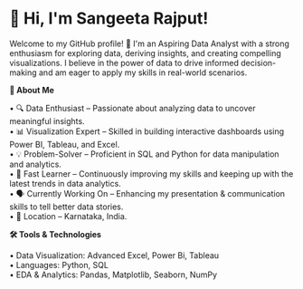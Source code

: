 # 👋 Hi, I'm Sangeeta Rajput!

Welcome to my GitHub profile! 🚀 I'm an Aspiring Data Analyst with a strong enthusiasm for exploring data, deriving insights, and creating compelling visualizations. I believe in the power of data to drive informed decision-making and am eager to apply my skills in real-world scenarios.



**🌟 About Me**

• 🔍  Data Enthusiast – Passionate about analyzing data to uncover meaningful insights.  
• 📊  Visualization Expert – Skilled in building interactive dashboards using Power BI, Tableau, and Excel.  
• 💡  Problem-Solver – Proficient in SQL and Python for data manipulation and analytics.  
• 🎯  Fast Learner – Continuously improving my skills and keeping up with the latest trends in data analytics.  
• 🗣️  Currently Working On – Enhancing my presentation & communication skills to tell better data stories.  
• 📍   Location – Karnataka, India.  



**🛠️ Tools & Technologies**

• Data Visualization: Advanced Excel, Power Bi, Tableau<br>
• Languages: Python, SQL<br>
• EDA & Analytics: Pandas, Matplotlib, Seaborn, NumPy




